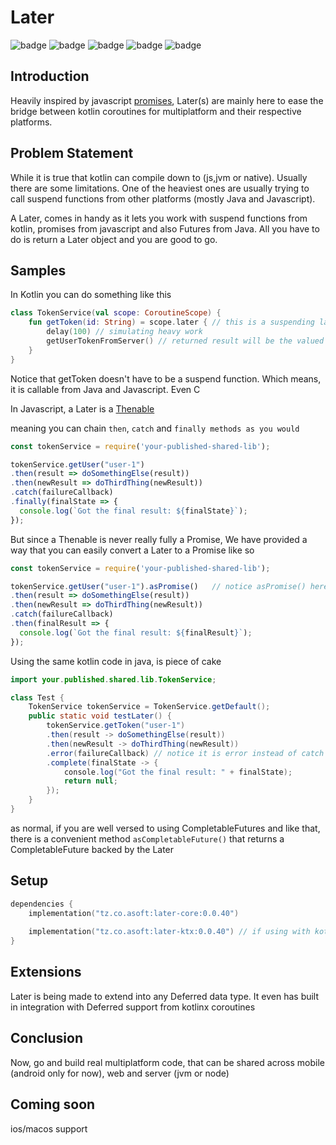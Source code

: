 # Later
![badge][badge-maven] ![badge][badge-mpp] ![badge][badge-android] ![badge][badge-js] ![badge][badge-jvm]

## Introduction
Heavily inspired by javascript [promises](https://developer.mozilla.org/en-US/docs/Web/JavaScript/Reference/Global_Objects/Promise), Later(s) are mainly here to ease the bridge between kotlin coroutines for multiplatform and their respective platforms.

## Problem Statement
While it is true that kotlin can compile down to (js,jvm or native). Usually there are some limitations.
One of the heaviest ones are usually trying to call suspend functions from other platforms (mostly Java and Javascript).

A Later, comes in handy as it lets you work with suspend functions from kotlin, promises from javascript and also Futures from Java.
All you have to do is return a Later object and you are good to go.

## Samples
In Kotlin you can do something like this
```kotlin
class TokenService(val scope: CoroutineScope) {
    fun getToken(id: String) = scope.later { // this is a suspending labda
        delay(100) // simulating heavy work
        getUserTokenFromServer() // returned result will be the valued that will be Later delivered to you upon completion
    }
}
```
Notice that getToken doesn't have to be a suspend function. Which means, it is callable from Java and Javascript. Even C

In Javascript, a Later is a [Thenable](https://developer.mozilla.org/en-US/docs/Web/JavaScript/Reference/Global_Objects/Promise/resolve#Resolving_thenables_and_throwing_Errors)

meaning you can chain `then`, `catch` and `finally methods as you would`
```javascript
const tokenService = require('your-published-shared-lib');

tokenService.getUser("user-1")
.then(result => doSomethingElse(result))
.then(newResult => doThirdThing(newResult))
.catch(failureCallback)
.finally(finalState => {
  console.log(`Got the final result: ${finalState}`);
});
```

But since a Thenable is never really fully a Promise, We have provided a way that you can easily convert a Later to a Promise like so
```javascript
const tokenService = require('your-published-shared-lib');

tokenService.getUser("user-1").asPromise()   // notice asPromise() here
.then(result => doSomethingElse(result))
.then(newResult => doThirdThing(newResult))
.catch(failureCallback)
.then(finalResult => {
  console.log(`Got the final result: ${finalResult}`);
});
```

Using the same kotlin code in java, is piece of cake
```java
import your.published.shared.lib.TokenService;

class Test {
    TokenService tokenService = TokenService.getDefault();
    public static void testLater() {
        tokenService.getToken("user-1")
        .then(result -> doSomethingElse(result))
        .then(newResult -> doThirdThing(newResult))
        .error(failureCallback) // notice it is error instead of catch (catch is a reserved keyword in java)
        .complete(finalState -> {
            console.log("Got the final result: " + finalState);
            return null;
        });
    }
}
``` 
as normal, if you are well versed to using CompletableFutures and like that, there is a convenient method `asCompletableFuture()`
that returns a CompletableFuture backed by the Later

## Setup
```kotlin
dependencies {
    implementation("tz.co.asoft:later-core:0.0.40")
    
    implementation("tz.co.asoft:later-ktx:0.0.40") // if using with kotlinx coroutines
}
```

## Extensions
Later is being made to extend into any Deferred data type. It even has built in integration with Deferred support from kotlinx coroutines

## Conclusion
Now, go and build real multiplatform code, that can be shared across mobile (android only for now), web and server (jvm or node)

## Coming soon
ios/macos support

[badge-maven]: https://img.shields.io/maven-central/v/tz.co.asoft/test/1.0.1?style=flat
[badge-mpp]: https://img.shields.io/badge/kotlin-multiplatform-blue?style=flat
[badge-android]: http://img.shields.io/badge/platform-android-brightgreen.svg?style=flat
[badge-js]: http://img.shields.io/badge/platform-js-yellow.svg?style=flat
[badge-jvm]: http://img.shields.io/badge/platform-jvm-orange.svg?style=flat
